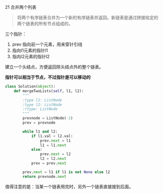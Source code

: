 21 合并两个列表

> 将两个有序链表合并为一个新的有序链表并返回。新链表是通过拼接给定的两个链表的所有节点组成的。

三个指针：

1. prev 指向前一个元素，用来穿针引线
2. 指向l1元素的指针l1
3. 指向l2元素的指针l2

建立一个头结点，方便返回除头结点外的整个链表。

**指针可以相当于节点，不过指针是可以移动的**

```python
class Solution(object):
    def mergeTwoLists(self, l1, l2):
        """
        :type l1: ListNode
        :type l2: ListNode
        :rtype: ListNode
        """
        prevnode = ListNode(-1)
        prev = prevnode

        while l1 and l2:
            if l1.val < l2.val:
                prev.next = l1
                l1 = l1.next
            else:
                prev.next = l2
                l2 = l2.next
            prev = prev.next

        prev.next = l1 if l1 is not None else l2
        return prevnode.next
```

值得注意的是：当某一个链表用完时，另外一个链表直接接到后面。

